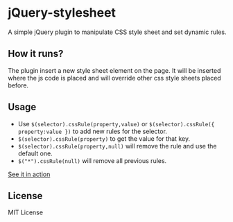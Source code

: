 # jQuery-stylesheet

 A simple jQuery plugin to manipulate CSS style sheet and set dynamic rules. 

## How it runs?

The plugin insert a new style sheet element on the page. It will be inserted where the js code is placed and will override other css style sheets placed before.

## Usage

- Use `$(selector).cssRule(property,value)` or `$(selector).cssRule({ property:value })` to add new rules for the selector.
- `$(selector).cssRule(property)` to get the value for that key.
- `$(selector).cssRule(property,null)` will remove the rule and use the default one.
- `$("*").cssRule(null)` will remove all previous rules.

[See it in action](https://viglino.github.io/jQuery-stylesheet/)

## License

MIT License
